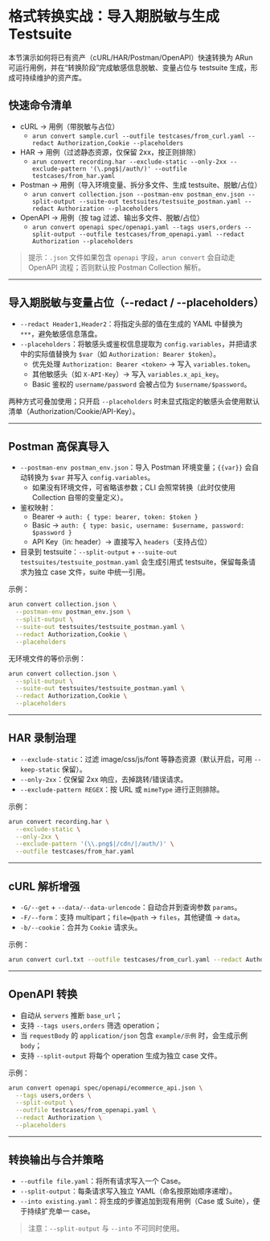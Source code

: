 # 格式转换实战：导入期脱敏与生成 Testsuite

本节演示如何将已有资产（cURL/HAR/Postman/OpenAPI）快速转换为 ARun 可运行用例，并在“转换阶段”完成敏感信息脱敏、变量占位与 testsuite 生成，形成可持续维护的资产库。

## 快速命令清单

- cURL → 用例（带脱敏与占位）
  - `arun convert sample.curl --outfile testcases/from_curl.yaml --redact Authorization,Cookie --placeholders`
- HAR → 用例（过滤静态资源，仅保留 2xx，按正则排除）
  - `arun convert recording.har --exclude-static --only-2xx --exclude-pattern '(\.png$|/auth/)' --outfile testcases/from_har.yaml`
- Postman → 用例（导入环境变量、拆分多文件、生成 testsuite、脱敏/占位）
  - `arun convert collection.json --postman-env postman_env.json --split-output --suite-out testsuites/testsuite_postman.yaml --redact Authorization --placeholders`
- OpenAPI → 用例（按 tag 过滤、输出多文件、脱敏/占位）
  - `arun convert openapi spec/openapi.yaml --tags users,orders --split-output --outfile testcases/from_openapi.yaml --redact Authorization --placeholders`

> 提示：`.json` 文件如果包含 `openapi` 字段，`arun convert` 会自动走 OpenAPI 流程；否则默认按 Postman Collection 解析。

---

## 导入期脱敏与变量占位（--redact / --placeholders）

- `--redact Header1,Header2`：将指定头部的值在生成的 YAML 中替换为 `***`，避免敏感信息落盘。
- `--placeholders`：将敏感头或鉴权信息提取为 `config.variables`，并把请求中的实际值替换为 `$var`（如 `Authorization: Bearer $token`）。
  - 优先处理 `Authorization: Bearer <token>` → 写入 `variables.token`。
  - 其他敏感头（如 `X-API-Key`）→ 写入 `variables.x_api_key`。
  - Basic 鉴权的 `username/password` 会被占位为 `$username/$password`。

两种方式可叠加使用；只开启 `--placeholders` 时未显式指定的敏感头会使用默认清单（Authorization/Cookie/API-Key）。

---

## Postman 高保真导入

- `--postman-env postman_env.json`：导入 Postman 环境变量；`{{var}}` 会自动转换为 `$var` 并写入 `config.variables`。
  - 如果没有环境文件，可省略该参数；CLI 会照常转换（此时仅使用 Collection 自带的变量定义）。
- 鉴权映射：
  - Bearer → `auth: { type: bearer, token: $token }`
  - Basic → `auth: { type: basic, username: $username, password: $password }`
  - API Key（in: header）→ 直接写入 `headers`（支持占位）
- 目录到 testsuite：`--split-output` + `--suite-out testsuites/testsuite_postman.yaml` 会生成引用式 testsuite，保留每条请求为独立 case 文件，suite 中统一引用。

示例：

```bash
arun convert collection.json \
  --postman-env postman_env.json \
  --split-output \
  --suite-out testsuites/testsuite_postman.yaml \
  --redact Authorization,Cookie \
  --placeholders
```

无环境文件的等价示例：

```bash
arun convert collection.json \
  --split-output \
  --suite-out testsuites/testsuite_postman.yaml \
  --redact Authorization,Cookie \
  --placeholders
```

---

## HAR 录制治理

- `--exclude-static`：过滤 image/css/js/font 等静态资源（默认开启，可用 `--keep-static` 保留）。
- `--only-2xx`：仅保留 2xx 响应，去掉跳转/错误请求。
- `--exclude-pattern REGEX`：按 URL 或 `mimeType` 进行正则排除。

示例：

```bash
arun convert recording.har \
  --exclude-static \
  --only-2xx \
  --exclude-pattern '(\\.png$|/cdn/|/auth/)' \
  --outfile testcases/from_har.yaml
```

---

## cURL 解析增强

- `-G/--get` + `--data/--data-urlencode`：自动合并到查询参数 `params`。
- `-F/--form`：支持 multipart；`file=@path` → `files`，其他键值 → `data`。
- `-b/--cookie`：合并为 `Cookie` 请求头。

示例：

```bash
arun convert curl.txt --outfile testcases/from_curl.yaml --redact Authorization --placeholders
```

---

## OpenAPI 转换

- 自动从 `servers` 推断 `base_url`；
- 支持 `--tags users,orders` 筛选 operation；
- 当 `requestBody` 的 `application/json` 包含 `example/示例` 时，会生成示例 `body`；
- 支持 `--split-output` 将每个 operation 生成为独立 case 文件。

示例：

```bash
arun convert openapi spec/openapi/ecommerce_api.json \
  --tags users,orders \
  --split-output \
  --outfile testcases/from_openapi.yaml \
  --redact Authorization \
  --placeholders
```

---

## 转换输出与合并策略

- `--outfile file.yaml`：将所有请求写入一个 Case。
- `--split-output`：每条请求写入独立 YAML（命名按原始顺序递增）。
- `--into existing.yaml`：将生成的步骤追加到现有用例（Case 或 Suite），便于持续扩充单一 case。

> 注意：`--split-output` 与 `--into` 不可同时使用。
